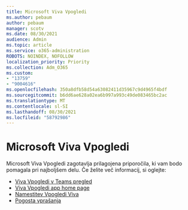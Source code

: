 ```yaml
---
title: Microsoft Viva Vpogledi
ms.author: pebaum
author: pebaum
manager: scotv
ms.date: 08/30/2021
audience: Admin
ms.topic: article
ms.service: o365-administration
ROBOTS: NOINDEX, NOFOLLOW
localization_priority: Priority
ms.collection: Adm_O365
ms.custom:
- "13759"
- "9004616"
ms.openlocfilehash: 350a8dfb58d54a63082411d35967c9d4965f4bdf
ms.sourcegitcommit: b6dd6ae628a02ea6b997a993c49de083465bc2ac
ms.translationtype: MT
ms.contentlocale: sl-SI
ms.lasthandoff: 08/30/2021
ms.locfileid: "58792986"
---
```

# <a name="microsoft-viva-insights"></a>Microsoft Viva Vpogledi

Microsoft Viva Vpogledi zagotavlja prilagojena priporočila, ki vam bodo pomagala pri najboljšem delu. Če želite več informacij, si oglejte:

- [Viva Vpogledi v Teams pregled](https://docs.microsoft.com/insights/viva-teams-app)
- [Viva Vpogledi app home page](https://docs.microsoft.com/insights/viva-insights-home)
- [Namestitev Vpogledi Viva](https://docs.microsoft.com/insights/viva-teams-app-install)
- [Pogosta vprašanja](https://docs.microsoft.com/insights/viva-teams-app-faq)

